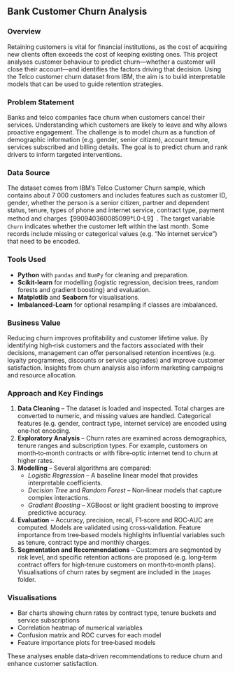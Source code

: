 ## Bank Customer Churn Analysis

### Overview

Retaining customers is vital for financial institutions, as the cost of acquiring new clients often exceeds the cost of keeping existing ones. This project analyses customer behaviour to predict churn—whether a customer will close their account—and identifies the factors driving that decision. Using the Telco customer churn dataset from IBM, the aim is to build interpretable models that can be used to guide retention strategies.

### Problem Statement

Banks and telco companies face churn when customers cancel their services. Understanding which customers are likely to leave and why allows proactive engagement. The challenge is to model churn as a function of demographic information (e.g. gender, senior citizen), account tenure, services subscribed and billing details. The goal is to predict churn and rank drivers to inform targeted interventions.

### Data Source

The dataset comes from IBM’s Telco Customer Churn sample, which contains about 7 000 customers and includes features such as customer ID, gender, whether the person is a senior citizen, partner and dependent status, tenure, types of phone and internet service, contract type, payment method and charges【990940360085099†L0-L9】. The target variable `Churn` indicates whether the customer left within the last month. Some records include missing or categorical values (e.g. “No internet service”) that need to be encoded.

### Tools Used

- **Python** with `pandas` and `NumPy` for cleaning and preparation.
- **Scikit‑learn** for modelling (logistic regression, decision trees, random forests and gradient boosting) and evaluation.
- **Matplotlib** and **Seaborn** for visualisations.
- **Imbalanced‑Learn** for optional resampling if classes are imbalanced.

### Business Value

Reducing churn improves profitability and customer lifetime value. By identifying high‑risk customers and the factors associated with their decisions, management can offer personalised retention incentives (e.g. loyalty programmes, discounts or service upgrades) and improve customer satisfaction. Insights from churn analysis also inform marketing campaigns and resource allocation.

### Approach and Key Findings

1. **Data Cleaning** – The dataset is loaded and inspected. Total charges are converted to numeric, and missing values are handled. Categorical features (e.g. gender, contract type, internet service) are encoded using one‑hot encoding.
2. **Exploratory Analysis** – Churn rates are examined across demographics, tenure ranges and subscription types. For example, customers on month‑to‑month contracts or with fibre‑optic internet tend to churn at higher rates.
3. **Modelling** – Several algorithms are compared:
   * *Logistic Regression* – A baseline linear model that provides interpretable coefficients.
   * *Decision Tree* and *Random Forest* – Non‑linear models that capture complex interactions.
   * *Gradient Boosting* – XGBoost or light gradient boosting to improve predictive accuracy.
4. **Evaluation** – Accuracy, precision, recall, F1‑score and ROC‑AUC are computed. Models are validated using cross‑validation. Feature importance from tree‑based models highlights influential variables such as tenure, contract type and monthly charges.
5. **Segmentation and Recommendations** – Customers are segmented by risk level, and specific retention actions are proposed (e.g. long‑term contract offers for high‑tenure customers on month‑to‑month plans). Visualisations of churn rates by segment are included in the `images` folder.

### Visualisations

- Bar charts showing churn rates by contract type, tenure buckets and service subscriptions
- Correlation heatmap of numerical variables
- Confusion matrix and ROC curves for each model
- Feature importance plots for tree‑based models

These analyses enable data‑driven recommendations to reduce churn and enhance customer satisfaction.
